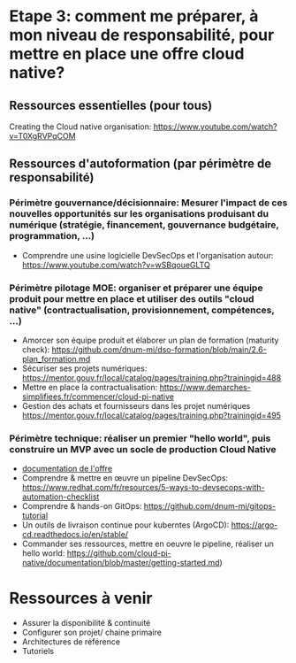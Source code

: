 # Etape 3: comment me préparer, à mon niveau de responsabilité, pour mettre en place une offre cloud native?

## Ressources essentielles (pour tous)
Creating the Cloud native organisation: https://www.youtube.com/watch?v=T0XgRVPqCOM

## Ressources d'autoformation (par périmètre de responsabilité)

### Périmètre gouvernance/décisionnaire: Mesurer l'impact de ces nouvelles opportunités sur les organisations produisant du numérique (stratégie, financement, gouvernance budgétaire, programmation, ...)
- Comprendre une usine logicielle DevSecOps et l'organisation autour: https://www.youtube.com/watch?v=wSBqoueGLTQ

### Périmètre pilotage MOE: organiser et préparer une équipe produit pour mettre en place et utiliser des outils "cloud native" (contractualisation, provisionnement, compétences, ...)
- Amorcer son équipe produit et élaborer un plan de formation (maturity check): https://github.com/dnum-mi/dso-formation/blob/main/2.6-plan_formation.md
- Sécuriser ses projets numériques: https://mentor.gouv.fr/local/catalog/pages/training.php?trainingid=488
- Mettre en place la contractualisation: https://www.demarches-simplifiees.fr/commencer/cloud-pi-native
- Gestion des achats et fournisseurs dans les projet numériques	https://mentor.gouv.fr/local/catalog/pages/training.php?trainingid=495

### Périmètre technique: réaliser un premier "hello world", puis construire un MVP avec un socle de production Cloud Native
- [documentation de l'offre](https://github.com/cloud-pi-native/documentation)
- Comprendre & mettre en œuvre un pipeline DevSecOps: https://www.redhat.com/fr/resources/5-ways-to-devsecops-with-automation-checklist
- Comprendre & hands-on GitOps: https://github.com/dnum-mi/gitops-tutorial
- Un outils de livraison continue pour kuberntes (ArgoCD): https://argo-cd.readthedocs.io/en/stable/
- Commander ses ressources, mettre en oeuvre le pipeline, réaliser un hello world: https://github.com/cloud-pi-native/documentation/blob/master/getting-started.md)

# Ressources à venir
- Assurer la disponibilité & continuité
- Configurer son projet/ chaine primaire 
- Architectures de référence
- Tutoriels
